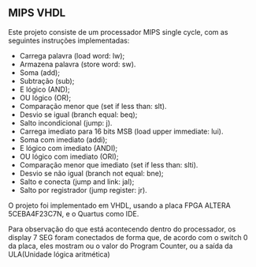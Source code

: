 ## MIPS VHDL
Este projeto consiste de um processador MIPS single cycle, com as seguintes instruções implementadas:


-    Carrega palavra (load word: lw);
-    Armazena palavra (store word: sw).
-    Soma (add);
-    Subtração (sub);
-    E lógico (AND);
-    OU lógico (OR);
-    Comparação menor que (set if less than: slt).
-    Desvio se igual (branch equal: beq);
-    Salto incondicional (jump: j).
-    Carrega imediato para 16 bits MSB (load upper immediate: lui).
-    Soma com imediato (addi);
-    E lógico com imediato (ANDI);
-    OU lógico com imediato (ORI);
-    Comparação menor que imediato (set if less than: slti).
-    Desvio se não igual (branch not equal: bne);
-    Salto e conecta (jump and link: jal);
-    Salto por registrador (jump register: jr).

O projeto foi implementado em VHDL, usando a placa FPGA ALTERA 5CEBA4F23C7N, e o Quartus como IDE.

Para observação do que está acontecendo dentro do processador, os display 7 SEG foram conectados de forma que, de acordo com o switch 0 da placa, eles mostram ou o valor do Program Counter, ou a saída da ULA(Unidade lógica aritmética)
